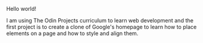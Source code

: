 Hello world!

I am using The Odin Projects curriculum to learn web development 
and the first project is to create a clone of Google's homepage 
to learn how to place elements on a page and how to style and align 
them.
